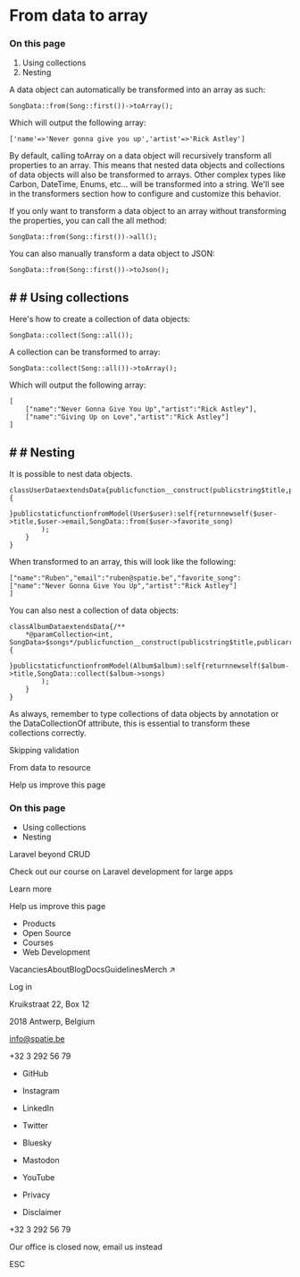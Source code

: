 # From data to array

### On this page

1. Using collections
2. Nesting

A data object can automatically be transformed into an array as such:

```
SongData::from(Song::first())->toArray();
```

Which will output the following array:

```
['name'=>'Never gonna give you up','artist'=>'Rick Astley']
```

By default, calling toArray on a data object will recursively transform all properties to an array. This means that nested data objects and collections of data objects will also be transformed to arrays. Other complex types like Carbon, DateTime, Enums, etc... will be transformed into a string. We'll see in the transformers section how to configure and customize this behavior.

If you only want to transform a data object to an array without transforming the properties, you can call the all method:

```
SongData::from(Song::first())->all();
```

You can also manually transform a data object to JSON:

```
SongData::from(Song::first())->toJson();
```

## # # Using collections

Here's how to create a collection of data objects:

```
SongData::collect(Song::all());
```

A collection can be transformed to array:

```
SongData::collect(Song::all())->toArray();
```

Which will output the following array:

```
[
    ["name":"Never Gonna Give You Up","artist":"Rick Astley"],
    ["name":"Giving Up on Love","artist":"Rick Astley"] 
]
```

## # # Nesting

It is possible to nest data objects.

```
classUserDataextendsData{publicfunction__construct(publicstring$title,publicstring$email,publicSongData$favorite_song,) {
    }publicstaticfunctionfromModel(User$user):self{returnnewself($user->title,$user->email,SongData::from($user->favorite_song)
        );
    }
}
```

When transformed to an array, this will look like the following:

```
["name":"Ruben","email":"ruben@spatie.be","favorite_song": ["name":"Never Gonna Give You Up","artist":"Rick Astley"]
]
```

You can also nest a collection of data objects:

```
classAlbumDataextendsData{/**
    *@paramCollection<int, SongData>$songs*/publicfunction__construct(publicstring$title,publicarray$songs,) {
    }publicstaticfunctionfromModel(Album$album):self{returnnewself($album->title,SongData::collect($album->songs)
        );
    }
}
```

As always, remember to type collections of data objects by annotation or the DataCollectionOf attribute, this is essential to transform these collections correctly.

Skipping validation

From data to resource

Help us improve this page

### On this page

- Using collections
- Nesting

Laravel beyond CRUD

Check out our course on Laravel development for large apps

Learn more

Help us improve this page

- Products
- Open Source
- Courses
- Web Development

VacanciesAboutBlogDocsGuidelinesMerch ↗

Log in

Kruikstraat 22, Box 12

2018 Antwerp, Belgium

info@spatie.be

+32 3 292 56 79

- GitHub
- Instagram
- LinkedIn
- Twitter
- Bluesky
- Mastodon
- YouTube

- Privacy
- Disclaimer

+32 3 292 56 79

Our office is closed now, email us instead

ESC